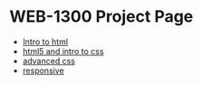 # WEB-1300 Project Page

<ul>
    <li><a href="intro_to_html/index.html" target="_blank">Intro to html</a></li>
    <li><a href="html5/index.html" target="_blank">html5 and intro to css</a></li>
    <li><a href="advanced_css/index.html" target="_blank">advanced css</a></li>
    <li><a href="responsive/index.html" target="_blank">responsive</a></li>
 </ul>